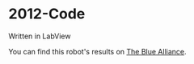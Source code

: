# 2012-Code

Written in LabView

You can find this robot's results on [The Blue Alliance](http://www.thebluealliance.com/team/1699/2012).
